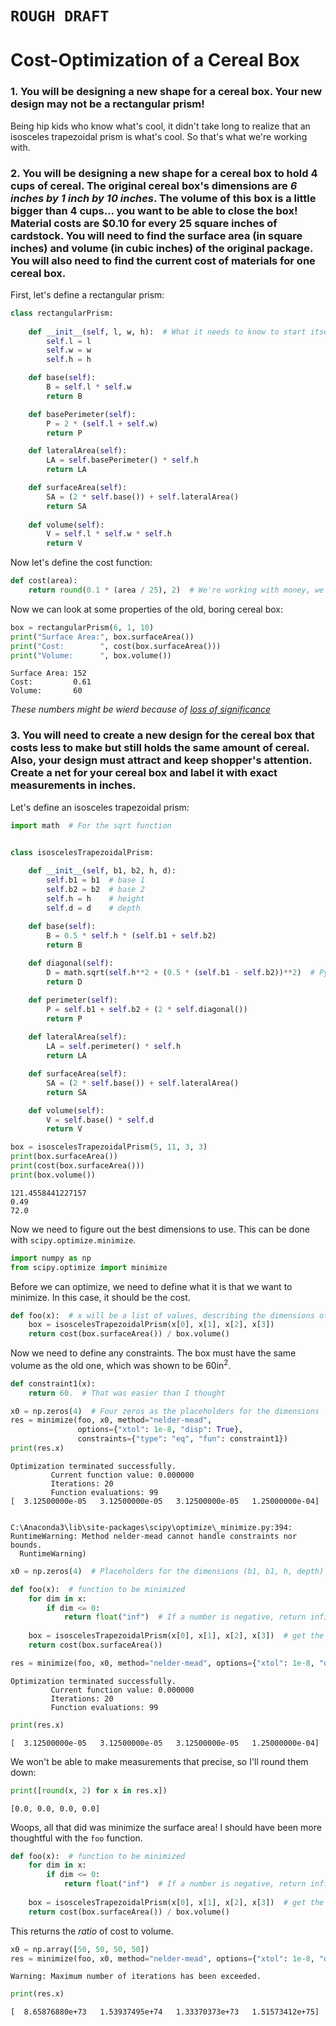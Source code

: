 # `ROUGH DRAFT`


# Cost-Optimization of a Cereal Box

### 1. You will be designing a **new** shape for a cereal box. Your new design **may not** be a rectangular prism!

Being hip kids who know what's cool, it didn't take long to realize that an isosceles trapezoidal prism is what's cool. So that's what we're working with.

### 2. You will be designing a new shape for a cereal box to hold 4 cups of cereal. The original cereal box's dimensions are ***6 inches by 1 inch by 10 inches***. The volume of this box is a little bigger than 4 cups... you want to be able to close the box! Material costs are $0.10 for every 25 square inches of cardstock. You will need to find the surface area (in square inches) and volume (in cubic inches) of the original package. You will also need to find the current cost of materials for one cereal box.

First, let's define a rectangular prism:


```python
class rectangularPrism:
    
    def __init__(self, l, w, h):  # What it needs to know to start itself
        self.l = l
        self.w = w
        self.h = h

    def base(self):
        B = self.l * self.w
        return B

    def basePerimeter(self):
        P = 2 * (self.l + self.w)
        return P

    def lateralArea(self):
        LA = self.basePerimeter() * self.h
        return LA

    def surfaceArea(self):
        SA = (2 * self.base()) + self.lateralArea()
        return SA
    
    def volume(self):
        V = self.l * self.w * self.h
        return V

```

Now let's define the cost function:


```python
def cost(area):
    return round(0.1 * (area / 25), 2)  # We're working with money, we only want two decimal points

```

Now we can look at some properties of the old, boring cereal box:


```python
box = rectangularPrism(6, 1, 10)
print("Surface Area:", box.surfaceArea())
print("Cost:        ", cost(box.surfaceArea()))
print("Volume:      ", box.volume())
```

    Surface Area: 152
    Cost:         0.61
    Volume:       60
    

*These numbers might be wierd because of [loss of significance](https://en.wikipedia.org/wiki/Loss_of_significance)*

### 3. You will need to create a new design for the cereal box that costs less to make but still holds the same amount of cereal. Also, your design must attract and keep shopper's attention. Create a **net** for your cereal box and label it with exact measurements in inches.



Let's define an isosceles trapezoidal prism:


```python
import math  # For the sqrt function


class isoscelesTrapezoidalPrism:
    
    def __init__(self, b1, b2, h, d):
        self.b1 = b1  # base 1
        self.b2 = b2  # base 2
        self.h = h    # height
        self.d = d    # depth

    def base(self):
        B = 0.5 * self.h * (self.b1 + self.b2)
        return B
    
    def diagonal(self):
        D = math.sqrt(self.h**2 + (0.5 * (self.b1 - self.b2))**2)  # Pythagoran theorem
        return D

    def perimeter(self):
        P = self.b1 + self.b2 + (2 * self.diagonal())
        return P
    
    def lateralArea(self):
        LA = self.perimeter() * self.h
        return LA

    def surfaceArea(self):
        SA = (2 * self.base()) + self.lateralArea()
        return SA

    def volume(self):
        V = self.base() * self.d
        return V

```


```python
box = isoscelesTrapezoidalPrism(5, 11, 3, 3)
print(box.surfaceArea())
print(cost(box.surfaceArea()))
print(box.volume())
```

    121.4558441227157
    0.49
    72.0
    

Now we need to figure out the best dimensions to use. This can be done with `scipy.optimize.minimize`.


```python
import numpy as np
from scipy.optimize import minimize
```

Before we can optimize, we need to define what it is that we want to minimize. In this case, it should be the cost.


```python
def foo(x):  # x will be a list of values, describing the dimensions of a trapezoidal prism
    box = isoscelesTrapezoidalPrism(x[0], x[1], x[2], x[3])
    return cost(box.surfaceArea()) / box.volume()

```

Now we need to define any constraints. The box must have the same volume as the old one, which was shown to be 60in<sup>2</sup>.


```python
def constraint1(x):
    return 60.  # That was easier than I thought

```


```python
x0 = np.zeros(4)  # Four zeros as the placeholders for the dimensions
res = minimize(foo, x0, method="nelder-mead",
               options={"xtol": 1e-8, "disp": True},
               constraints={"type": "eq", "fun": constraint1})
print(res.x)
```

    Optimization terminated successfully.
             Current function value: 0.000000
             Iterations: 20
             Function evaluations: 99
    [  3.12500000e-05   3.12500000e-05   3.12500000e-05   1.25000000e-04]
    

    C:\Anaconda3\lib\site-packages\scipy\optimize\_minimize.py:394: RuntimeWarning: Method nelder-mead cannot handle constraints nor bounds.
      RuntimeWarning)
    


```python
x0 = np.zeros(4)  # Placeholders for the dimensions (b1, b1, h, depth)

def foo(x):  # function to be minimized
    for dim in x:
        if dim <= 0:
            return float("inf")  # If a number is negative, return infinity (a very high number)
    
    box = isoscelesTrapezoidalPrism(x[0], x[1], x[2], x[3])  # get the individual elements of x
    return cost(box.surfaceArea())

res = minimize(foo, x0, method="nelder-mead", options={"xtol": 1e-8, "disp": True})  # using nelder-mead meathod

```

    Optimization terminated successfully.
             Current function value: 0.000000
             Iterations: 20
             Function evaluations: 99
    


```python
print(res.x)
```

    [  3.12500000e-05   3.12500000e-05   3.12500000e-05   1.25000000e-04]
    

We won't be able to make measurements that precise, so I'll round them down:


```python
print([round(x, 2) for x in res.x])
```

    [0.0, 0.0, 0.0, 0.0]
    

Woops, all that did was minimize the surface area! I should have been more thoughtful with the `foo` function.


```python
def foo(x):  # function to be minimized
    for dim in x:
        if dim <= 0:
            return float("inf")  # If a number is negative, return infinity (a very high number)
    
    box = isoscelesTrapezoidalPrism(x[0], x[1], x[2], x[3])  # get the individual elements of x
    return cost(box.surfaceArea()) / box.volume()
```

This returns the *ratio* of cost to volume.


```python
x0 = np.array([50, 50, 50, 50])
res = minimize(foo, x0, method="nelder-mead", options={"xtol": 1e-8, "disp": True, "maxfev": math.inf})
```

    Warning: Maximum number of iterations has been exceeded.
    


```python
print(res.x)
```

    [  8.65876880e+73   1.53937495e+74   1.33370373e+73   1.51573412e+75]
    
